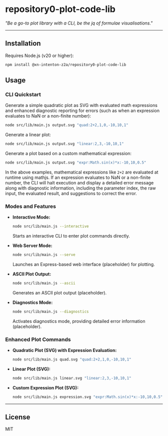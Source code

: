 # repository0-plot-code-lib

_"Be a go-to plot library with a CLI, be the jq of formulae visualisations."_

---

## Installation

Requires Node.js (v20 or higher):

```bash
npm install @xn-intenton-z2a/repository0-plot-code-lib
```

## Usage

### CLI Quickstart

Generate a simple quadratic plot as SVG with evaluated math expressions and enhanced diagnostic reporting for errors (such as when an expression evaluates to NaN or a non-finite number):

```bash
node src/lib/main.js output.svg "quad:2+2,1,0,-10,10,1"
```

Generate a linear plot:

```bash
node src/lib/main.js output.svg "linear:2,3,-10,10,1"
```

Generate a plot based on a custom mathematical expression:

```bash
node src/lib/main.js output.svg "expr:Math.sin(x)*x:-10,10,0.5"
```

In the above examples, mathematical expressions like `2+2` are evaluated at runtime using mathjs. If an expression evaluates to NaN or a non-finite number, the CLI will halt execution and display a detailed error message along with diagnostic information, including the parameter index, the raw input, the evaluated result, and suggestions to correct the error.

### Modes and Features

- **Interactive Mode:**

  ```bash
  node src/lib/main.js --interactive
  ```

  Starts an interactive CLI to enter plot commands directly.

- **Web Server Mode:**

  ```bash
  node src/lib/main.js --serve
  ```

  Launches an Express-based web interface (placeholder) for plotting.

- **ASCII Plot Output:**

  ```bash
  node src/lib/main.js --ascii
  ```

  Generates an ASCII plot output (placeholder).

- **Diagnostics Mode:**

  ```bash
  node src/lib/main.js --diagnostics
  ```

  Activates diagnostics mode, providing detailed error information (placeholder).

### Enhanced Plot Commands

- **Quadratic Plot (SVG) with Expression Evaluation:**

  ```bash
  node src/lib/main.js quad.svg "quad:2+2,1,0,-10,10,1"
  ```

- **Linear Plot (SVG):**

  ```bash
  node src/lib/main.js linear.svg "linear:2,3,-10,10,1"
  ```

- **Custom Expression Plot (SVG):**

  ```bash
  node src/lib/main.js expression.svg "expr:Math.sin(x)*x:-10,10,0.5"
  ```

---

## License

MIT

